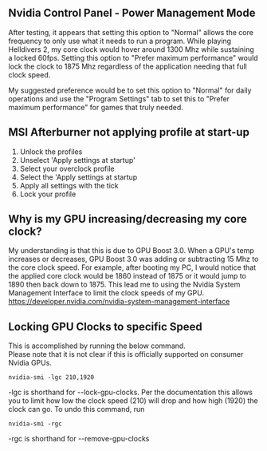 ## Nvidia Control Panel - Power Management Mode
After testing, it appears that setting this option to "Normal" allows the core frequency to only use what it needs to run a program. While playing Helldivers 2, my core clock would hover around 1300 Mhz while sustaining a locked 60fps. Setting this option to "Prefer maximum performance" would lock the clock to 1875 Mhz regardless of the application needing that full clock speed.
  
My suggested preference would be to set this option to "Normal" for daily operations and use the "Program Settings" tab to set this to "Prefer maximum performance" for games that truly needed.  

## MSI Afterburner not applying profile at start-up
1. Unlock the profiles
2. Unselect 'Apply settings at startup'
3. Select your overclock profile
4. Select the 'Apply settings at startup
5. Apply all settings with the tick
6. Lock your profile

## Why is my GPU increasing/decreasing my core clock?
My understanding is that this is due to GPU Boost 3.0. When a GPU's temp increases or decreases, GPU Boost 3.0 was adding or subtracting 15 Mhz to the core clock speed.
For example, after booting my PC, I would notice that the applied core clock would be 1860 instead of 1875 or it would jump to 1890 then back down to 1875.
This lead me to using the Nvidia System Management Interface to limit the clock speeds of my GPU.  
https://developer.nvidia.com/nvidia-system-management-interface

## Locking GPU Clocks to specific Speed
This is accomplished by running the below command.  
Please note that it is not clear if this is officially supported on consumer Nvidia GPUs.
```
nvidia-smi -lgc 210,1920
```
-lgc is shorthand for --lock-gpu-clocks. Per the documentation this allows you to limit how low the clock speed (210) will drop and how high (1920) the clock can go.
To undo this command, run
```
nvidia-smi -rgc
```
-rgc is shorthand for --remove-gpu-clocks
